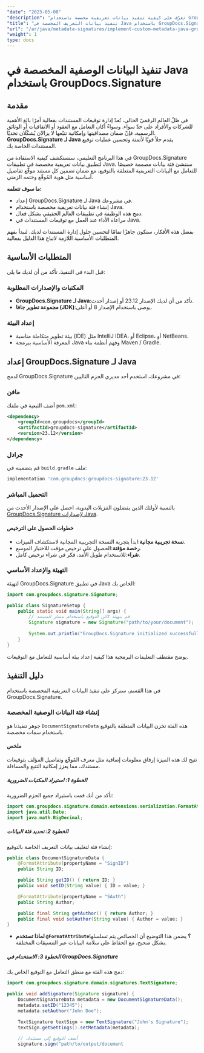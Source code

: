 ```yaml
---
"date": "2025-05-08"
"description": "تعرّف على كيفية تنفيذ بيانات تعريفية مخصصة باستخدام GroupDocs.Signature لجافا. حسّن مصداقية المستندات وإمكانية تتبعها بكفاءة."
"title": "تنفيذ بيانات التعريف المخصصة في Java باستخدام GroupDocs.Signature لتحسين توقيع المستندات"
"url": "/ar/java/metadata-signatures/implement-custom-metadata-java-groupdocs-signature/"
"weight": 1
type: docs
---
```

# تنفيذ البيانات الوصفية المخصصة في Java باستخدام GroupDocs.Signature

## مقدمة

في ظلّ العالم الرقميّ الحالي، تُعدّ إدارة توقيعات المستندات بفعالية أمرًا بالغ الأهمية للشركات والأفراد على حدّ سواء. وسواءٌ أكان التعامل مع العقود أو الاتفاقيات أو الوثائق الرسمية، فإنّ ضمان مصداقيتها وإمكانية تتبّعها لا يزالان يُشكّلان تحديًا. **GroupDocs.Signature لـ Java** يقدم حلاً قويًا لأتمتة وتحسين عمليات توقيع المستندات الخاصة بك.

في هذا البرنامج التعليمي، سنستكشف كيفية الاستفادة من GroupDocs.Signature لتطبيق بيانات تعريفية مخصصة في تطبيقات Java. سننشئ فئة بيانات مصممة خصيصًا للتعامل مع البيانات التعريفية المتعلقة بالتوقيع، مع ضمان تضمين كل مستند موقّع تفاصيل أساسية مثل هوية المُوقّع وختمه الزمني.

**ما سوف تتعلمه:**
- إعداد GroupDocs.Signature لـ Java في مشروعك.
- إنشاء فئة بيانات تعريفية مخصصة باستخدام Java.
- دمج هذه الوظيفة في تطبيقات العالم الحقيقي بشكل فعال.
- مراعاة الأداء عند العمل مع توقيعات المستندات في Java.

بفضل هذه الأفكار، ستكون جاهزًا تمامًا لتحسين حلول إدارة المستندات لديك. لنبدأ بفهم المتطلبات الأساسية اللازمة لاتباع هذا الدليل بفعالية.

## المتطلبات الأساسية

قبل البدء في التنفيذ، تأكد من أن لديك ما يلي:

### المكتبات والإصدارات المطلوبة
- **GroupDocs.Signature لـ Java**:تأكد من أن لديك الإصدار 23.12 أو إصدار أحدث.
- **مجموعة تطوير جافا (JDK)**:يوصى باستخدام الإصدار 8 أو أعلى.

### إعداد البيئة
- بيئة تطوير متكاملة مناسبة (IDE) مثل IntelliJ IDEA، أو Eclipse، أو NetBeans.
- المعرفة الأساسية ببرمجة Java وفهم أنظمة بناء Maven / Gradle.

## إعداد GroupDocs.Signature لـ Java

لدمج GroupDocs.Signature في مشروعك، استخدم أحد مديري الحزم التاليين:

### مافن
أضف التبعية في ملفك `pom.xml`:
```xml
<dependency>
    <groupId>com.groupdocs</groupId>
    <artifactId>groupdocs-signature</artifactId>
    <version>23.12</version>
</dependency>
```

### جرادل
قم بتضمينه في `build.gradle` ملف:
```gradle
implementation 'com.groupdocs:groupdocs-signature:23.12'
```

### التحميل المباشر
بالنسبة لأولئك الذين يفضلون التنزيلات اليدوية، احصل على الإصدار الأحدث من [GroupDocs.Signature لإصدارات Java](https://releases.groupdocs.com/signature/java/).

#### خطوات الحصول على الترخيص
- **نسخة تجريبية مجانية**:ابدأ بتجربة النسخة التجريبية المجانية لاستكشاف الميزات.
- **رخصة مؤقتة**:الحصول على ترخيص مؤقت للاختبار الموسع.
- **شراء**:للاستخدام طويل الأمد، فكر في شراء ترخيص كامل.

### التهيئة والإعداد الأساسي

لتهيئة GroupDocs.Signature في تطبيق Java الخاص بك:
```java
import com.groupdocs.signature.Signature;

public class SignatureSetup {
    public static void main(String[] args) {
        // قم بتهيئة كائن التوقيع باستخدام مسار المستند
        Signature signature = new Signature("path/to/your/document");
        
        System.out.println("GroupDocs.Signature initialized successfully.");
    }
}
```
يوضح مقتطف التعليمات البرمجية هذا كيفية إعداد بيئة أساسية للتعامل مع التوقيعات.

## دليل التنفيذ

في هذا القسم، سنركز على تنفيذ البيانات التعريفية المخصصة باستخدام GroupDocs.Signature.

### إنشاء فئة البيانات الوصفية المخصصة

جوهر تنفيذنا هو `DocumentSignatureData` هذه الفئة تخزن البيانات المتعلقة بالتوقيع باستخدام سمات مخصصة.

#### ملخص
تتيح لك هذه الميزة إرفاق معلومات إضافية مثل معرف المُوقّع وتفاصيل المؤلف بتوقيعات مستندك، مما يعزز إمكانية التتبع والمساءلة.

##### الخطوة 1: استيراد المكتبات الضرورية
تأكد من أنك قمت باستيراد جميع الحزم الضرورية:
```java
import com.groupdocs.signature.domain.extensions.serialization.FormatAttribute;
import java.util.Date;
import java.math.BigDecimal;
```

##### الخطوة 2: تحديد فئة البيانات
إنشاء فئة لتغليف بيانات التعريف الخاصة بالتوقيع:

```java
public class DocumentSignatureData {
    @FormatAttribute(propertyName = "SignID")
    public String ID;

    public String getID() { return ID; }
    public void setID(String value) { ID = value; }

    @FormatAttribute(propertyName = "SAuth")
    public String Author;

    public final String getAuthor() { return Author; }
    public final void setAuthor(String value) { Author = value; }
}
```

- **لماذا تستخدم `@FormatAttribute`؟** يضمن هذا التوضيح أن الخصائص يتم تسلسلها بشكل صحيح، مع الحفاظ على سلامة البيانات عبر التنسيقات المختلفة.

##### الخطوة 3: الاستخدام في GroupDocs.Signature
دمج هذه الفئة مع منطق التعامل مع التوقيع الخاص بك:
```java
import com.groupdocs.signature.domain.signatures.TextSignature;

public void addSignature(Signature signature) {
    DocumentSignatureData metadata = new DocumentSignatureData();
    metadata.setID("12345");
    metadata.setAuthor("John Doe");

    TextSignature textSign = new TextSignature("John's Signature");
    textSign.getSettings().setMetadata(metadata);

    // أضف التوقيع إلى مستندك
    signature.sign("path/to/output/document